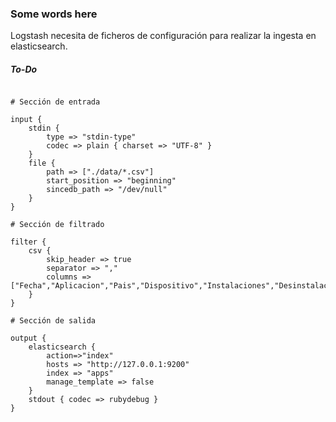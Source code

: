 ### Some words here
Logstash necesita de ficheros de configuración para realizar la ingesta en elasticsearch.

##### To-Do

```code

# Sección de entrada

input {
	stdin {
		type => "stdin-type"
		codec => plain { charset => "UTF-8" }
	}
	file {
		path => ["./data/*.csv"]
		start_position => "beginning"
		sincedb_path => "/dev/null"
	}
}

# Sección de filtrado

filter {
	csv {
		skip_header => true 
		separator => ","
		columns => ["Fecha","Aplicacion","Pais","Dispositivo","Instalaciones","Desinstalaciones","Impresiones"]
	}  
}

# Sección de salida

output {
	elasticsearch {
		action=>"index"
		hosts => "http://127.0.0.1:9200"
		index => "apps"
		manage_template => false
	}
	stdout { codec => rubydebug }
}
````
